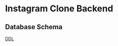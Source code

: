 # Instagram Clone Backend 

## Database Schema 

[DDL](file:///C:/Users/pasha/Downloads/Untitled%20(1).pdf)
